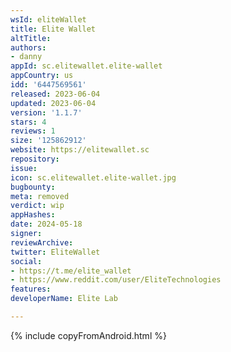 ```yaml
---
wsId: eliteWallet
title: Elite Wallet
altTitle: 
authors:
- danny
appId: sc.elitewallet.elite-wallet
appCountry: us
idd: '6447569561'
released: 2023-06-04
updated: 2023-06-04
version: '1.1.7'
stars: 4
reviews: 1
size: '125862912'
website: https://elitewallet.sc
repository: 
issue: 
icon: sc.elitewallet.elite-wallet.jpg
bugbounty: 
meta: removed
verdict: wip
appHashes: 
date: 2024-05-18
signer: 
reviewArchive: 
twitter: EliteWallet
social:
- https://t.me/elite_wallet
- https://www.reddit.com/user/EliteTechnologies
features: 
developerName: Elite Lab

---
```


{% include copyFromAndroid.html %}
